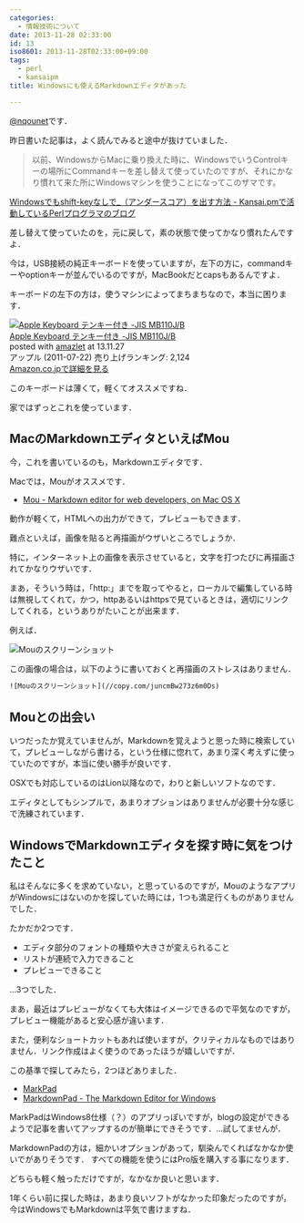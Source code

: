 ```yaml
---
categories:
  - 情報技術について
date: 2013-11-28 02:33:00
id: 13
iso8601: 2013-11-28T02:33:00+09:00
tags:
  - perl
  - kansaipm
title: Windowsにも使えるMarkdownエディタがあった

---
```


<p><a href="https://twitter.com/nqounet">@nqounet</a>です．</p>

<p>昨日書いた記事は，よく読んでみると途中が抜けていました．</p>

<blockquote>以前、WindowsからMacに乗り換えた時に、WindowsでいうControlキーの場所にCommandキーを差し替えて使っていたのですが、それにかなり慣れて来た所にWindowsマシンを使うことになってこのザマです。</blockquote>

<p><a href="https://www.nqou.net/2013/11/26/231200">Windowsでもshift-keyなしで_（アンダースコア）を出す方法 - Kansai.pmで活動しているPerlプログラマのブログ</a></p>

<p>差し替えて使っていたのを，元に戻して，素の状態で使ってかなり慣れたんですよ．

今は，USB接続の純正キーボードを使っていますが，左下の方に，commandキーやoptionキーが並んでいるのですが，MacBookだとcapsもあるんですよ．</p>

<p>キーボードの左下の方は，使うマシンによってまちまちなので，本当に困ります．</p>

<div>
<div><a href="http://www.amazon.co.jp/exec/obidos/ASIN/B005DPEZOY/nqounet-22/ref=nosim/" name="amazletlink"><img alt="Apple Keyboard テンキー付き -JIS MB110J/B" src="http://ecx.images-amazon.com/images/I/41CkqLKMxgL._SL160_.jpg" /></a></div>
<div>
<div><a href="http://www.amazon.co.jp/exec/obidos/ASIN/B005DPEZOY/nqounet-22/ref=nosim/" name="amazletlink">Apple Keyboard テンキー付き -JIS MB110J/B</a>
<div>posted with <a title="amazlet" href="http://app.amazlet.com/amazlet/">amazlet</a> at 13.11.27</div>
</div>
<div>アップル (2011-07-22)
売り上げランキング: 2,124</div>
<div>
<div><a href="http://www.amazon.co.jp/exec/obidos/ASIN/B005DPEZOY/nqounet-22/ref=nosim/" name="amazletlink">Amazon.co.jpで詳細を見る</a></div>
</div>
</div>
<div></div>
</div>

<p>このキーボードは薄くて，軽くてオススメですね．</p>

<p>家ではずっとこれを使っています．</p>

<h2>MacのMarkdownエディタといえばMou</h2>

<p>今，これを書いているのも，Markdownエディタです．</p>

<p>Macでは，Mouがオススメです．</p>

<ul>
    <li><a href="http://mouapp.com/">Mou - Markdown editor for web developers, on Mac OS X</a></li>
</ul>

<p>動作が軽くて，HTMLへの出力ができて，プレビューもできます．</p>

<p>難点といえば，画像を貼ると再描画がウザいところでしょうか．</p>

<p>特に，インターネット上の画像を表示させていると，文字を打つたびに再描画されてかなりウザいです．</p>

<p>まあ，そういう時は，「http:」までを取ってやると，ローカルで編集している時は無視してくれて，かつ，httpあるいはhttpsで見ているときは，適切にリンクしてくれる，というありがたいことが出来ます．</p>

<p>例えば．</p>

<p><img alt="Mouのスクリーンショット" src="http://copy.com/juncmBw273z6m0Ds" /></p>

<p>この画像の場合は，以下のように書いておくと再描画のストレスはありません．</p>

```default
![Mouのスクリーンショット](//copy.com/juncmBw273z6m0Ds)
```

<h2>Mouとの出会い</h2>

<p>いつだったか覚えていませんが，Markdownを覚えようと思った時に検索していて，プレビューしながら書ける，という仕様に惚れて，あまり深く考えずに使っていたのですが，本当に使い勝手が良いです．</p>

<p>OSXでも対応しているのはLion以降なので，わりと新しいソフトなのです．</p>

<p>エディタとしてもシンプルで，あまりオプションはありませんが必要十分な感じで洗練されています．</p>

<h2>WindowsでMarkdownエディタを探す時に気をつけたこと</h2>

<p>私はそんなに多くを求めていない，と思っているのですが，MouのようなアプリがWindowsにはないのかを探していた時には，1つも満足行くものがありませんでした．</p>

<p>たかだか2つです．</p>

<ul>
    <li>エディタ部分のフォントの種類や大きさが変えられること</li>
    <li>リストが連続で入力できること</li>
    <li>プレビューできること</li>
</ul>

<p>…3つでした．</p>

<p>まあ，最近はプレビューがなくても大体はイメージできるので平気なのですが，プレビュー機能があると安心感が違います．</p>

<p>また，便利なショートカットもあれば使いますが，クリティカルなものではありません．リンク作成はよく使うのであったほうが嬉しいですが．</p>

<p>この基準で探してみたら，2つほどありました．</p>

<ul>
    <li><a href="http://code52.org/DownmarkerWPF/">MarkPad</a></li>
    <li><a href="http://markdownpad.com/">MarkdownPad - The Markdown Editor for Windows</a></li>
</ul>

<p>MarkPadはWindows8仕様（？）のアプリっぽいですが，blogの設定ができるようで記事を書いてアップするのが簡単にできそうです．…試してませんが．</p>

<p>MarkdownPadの方は，細かいオプションがあって，馴染んでくればなかなか使いでがありそうです． すべての機能を使うにはPro版を購入する事になります．</p>

<p>どちらも軽く触っただけですが，なかなか良いと思います．</p>

<p>1年くらい前に探した時は，あまり良いソフトがなかった印象だったのですが，今はWindowsでもMarkdownは平気で書けますね．</p>
    	